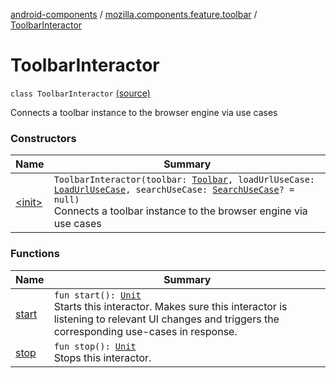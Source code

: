 [android-components](../../index.md) / [mozilla.components.feature.toolbar](../index.md) / [ToolbarInteractor](./index.md)

# ToolbarInteractor

`class ToolbarInteractor` [(source)](https://github.com/mozilla-mobile/android-components/blob/master/components/feature/toolbar/src/main/java/mozilla/components/feature/toolbar/ToolbarInteractor.kt#L15)

Connects a toolbar instance to the browser engine via use cases

### Constructors

| Name | Summary |
|---|---|
| [&lt;init&gt;](-init-.md) | `ToolbarInteractor(toolbar: `[`Toolbar`](../../mozilla.components.concept.toolbar/-toolbar/index.md)`, loadUrlUseCase: `[`LoadUrlUseCase`](../../mozilla.components.feature.session/-session-use-cases/-load-url-use-case/index.md)`, searchUseCase: `[`SearchUseCase`](../-search-use-case.md)`? = null)`<br>Connects a toolbar instance to the browser engine via use cases |

### Functions

| Name | Summary |
|---|---|
| [start](start.md) | `fun start(): `[`Unit`](https://kotlinlang.org/api/latest/jvm/stdlib/kotlin/-unit/index.html)<br>Starts this interactor. Makes sure this interactor is listening to relevant UI changes and triggers the corresponding use-cases in response. |
| [stop](stop.md) | `fun stop(): `[`Unit`](https://kotlinlang.org/api/latest/jvm/stdlib/kotlin/-unit/index.html)<br>Stops this interactor. |
